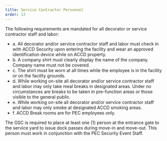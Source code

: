 ```yaml
---
title: Service Contractor Personnel
order: 13
---
```


The following requirements are mandated for all decorator or service contractor staff and labor:

- a. All decorator and/or service contractor staff and labor must check in with ACCD Security upon entering the facility and wear an approved identification device while on ACCD property.
- b. A company shirt must clearly display the name of the company. Company name must not be covered.
- c. The shirt must be worn at all times while the employee is in the facility or on the facility grounds.
- d. While working on-site all decorator and/or service contractor staff and labor may only take meal breaks in designated areas. Under no circumstances are breaks to be taken in pre-function areas or those visible to the general public.
- e. While working on-site all decorator and/or service contractor staff and labor may only smoke at designated ACCD smoking areas.
- f. ACCD Break rooms are for PEC employees only.

The GSC is required to place at least one (1) person at the entrance gate to the service yard to issue dock passes during move-in and move-out. This person must work in conjunction with the PEC Security Event Staff.

